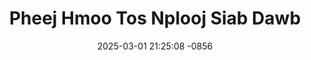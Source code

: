 ---
layout: movie-video-data
date: 2025-03-01 21:25:08 -0856
categories: movie

# Site Attributes
title: "Pheej Hmoo Tos Nplooj Siab Dawb"
permalink: "/movie/Pheej_Hmoo_Tos_Nplooj_Siab_Dawb"

# Movie Attributes
synopsis: ""
producer: "All Star Video and Music"
director: ""
writer: ""
video_link: ""
genre: "Drama"
year: "2000"
release_type: "DVD"
storage: "Center for Hmong Studies"
thumbnail: "/assets/images/movie_thumbnails/Pheej Hmoo Tos Nplooj Siab Dawb.jpeg"
publishing_company: "All Star Video and Music"

# Sequels + Parts
base_movie: ""
total_parts: 0
sequel: ""

# Movie Cast
cast:
#VALUE!
---
